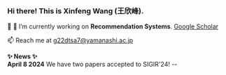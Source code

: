 ### Hi there! This is Xinfeng Wang (王欣峰). 
👋
🔭 I’m currently working on **Recommendation Systems**. [Google Scholar](https://scholar.google.com/citations?user=l-ye3qgAAAAJ&hl=zh-CN)

📫 Reach me at g22dtsa7@yamanashi.ac.jp

<summary><b>✨ News ✨</b></summary>
<b>April 8 2024</b>  We have two papers accepted to SIGIR'24! -- 
